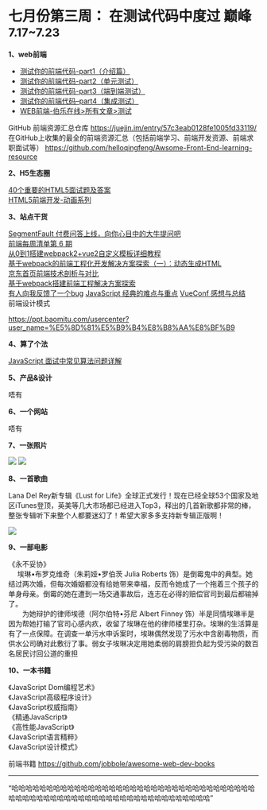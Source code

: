 # 七月份第三周： 在测试代码中度过 巅峰 <small>7.17~7.23</small>

__1、web前端__    
    
- [测试你的前端代码-part1（介绍篇）](https://segmentfault.com/a/1190000008812275)   
- [测试你的前端代码-part2（单元测试）](https://segmentfault.com/a/1190000008823413)  
- [测试你的前端代码-part3（端到端测试）](https://segmentfault.com/a/1190000008915567)  
- [测试你的前端代码–part4（集成测试）](http://web.jobbole.com/91423/)  
- [WEB前端-伯乐在线>所有文章>测试](http://web.jobbole.com/tag/%E6%B5%8B%E8%AF%95/)   

GitHub 前端资源汇总仓库 https://juejin.im/entry/57c3eab0128fe1005fd33119/  
在GitHub上收集的最全的前端资源汇总（包括前端学习、前端开发资源、前端求职面试等） https://github.com/helloqingfeng/Awsome-Front-End-learning-resource

__2、H5生态圈__      

[40个重要的HTML5面试题及答案](http://blog.jobbole.com/78346/)  
[HTML5前端开发-动画系列](https://zhuanlan.zhihu.com/html5tech)  

__3、站点干货__    

[SegmentFault 付费问答上线，向你心目中的大牛提问吧](https://segmentfault.com/a/1190000010048983)  
[前端每周清单第 6 期](https://segmentfault.com/a/1190000009775528)  
[从0到1搭建webpack2+vue2自定义模板详细教程](https://segmentfault.com/a/1190000009454172)  
[基于webpack的前端工程化开发解决方案探索（一）：动态生成HTML](http://www.cnblogs.com/souvenir/p/5015418.html)  
[京东首页前端技术剖析与对比](http://www.barretlee.com/blog/2015/09/09/jd-architecture-analysis/)  
[基于webpack搭建前端工程解决方案探索](http://www.infoq.com/cn/articles/frontend-engineering-webpack)  
[有人向我反馈了一个bug](http://www.techug.com/post/when_someone_gives_you_a_bug.html)
[JavaScript 经典的难点与重点](https://juejin.im/entry/588037d38d6d810058af5d01)
[VueConf 感想与总结](http://www.jianshu.com/p/79dfb0bebb3a)  
前端设计模式  

https://ppt.baomitu.com/usercenter?user_name=%E5%8D%81%E5%B9%B4%E8%B8%AA%E8%BF%B9

__4、算了个法__     

[JavaScript 面试中常见算法问题详解](https://zhuanlan.zhihu.com/p/25308541)  

__5、产品&设计__        

唔有

__6、一个网站__

唔有

__7、一张照片__   

![](https://github.com/bluezhan/weeky/raw/master/docs/img/73-71.jpg) 
![](https://github.com/bluezhan/weeky/raw/master/docs/img/73-72.jpg) 

__8、一首歌曲__  

Lana Del Rey新专辑《Lust for Life》全球正式发行！现在已经全球53个国家及地区iTunes登顶，英美等几大市场都已经进入Top3，释出的几首新歌都非常的棒，整张专辑听下来整个人都要迷幻了！希望大家多多支持新专辑正版啊！

![](https://github.com/bluezhan/weeky/raw/master/docs/img/73-12.png) 

__9、一部电影__   

《永不妥协》   
　 埃琳•布罗克维奇（朱莉娅•罗伯茨 Julia Roberts 饰）是倒霉鬼中的典型。她结过两次婚，但每次婚姻都没有给她带来幸福，反而令她成了一个拖着三个孩子的单身母亲。倒霉的她在遭到一场交通事故后，连志在必得的赔偿官司到最后都输掉了。   
　　为她辩护的律师埃德（阿尔伯特•芬尼 Albert Finney 饰）半是同情埃琳半是因为帮她打输了官司心感内疚，收留了埃琳在他的律师楼里打杂。埃琳的生活算是有了一点保障。在调查一单污水申诉案时，埃琳偶然发现了污水中含剧毒物质，而供水公司确对此敷衍了事。弱女子埃琳决定用她柔弱的肩膀担负起为受污染的数百名居民讨回公道的重担

__10、一本书籍__ 

《JavaScript Dom编程艺术》  
《JavaScript高级程序设计》  
《JavaScript权威指南》  
《精通JavaScript》  
《高性能JavaScript》   
《JavaScript语言精粹》   
《JavaScript设计模式》  

前端书籍 https://github.com/jobbole/awesome-web-dev-books

-------------------

“哈哈哈哈哈哈哈哈哈哈哈哈哈哈哈哈哈哈哈哈哈哈哈哈哈哈哈哈哈哈哈哈哈哈哈哈哈哈哈哈哈哈哈哈哈哈哈哈哈哈哈哈哈哈哈哈哈哈哈哈哈哈哈哈”












